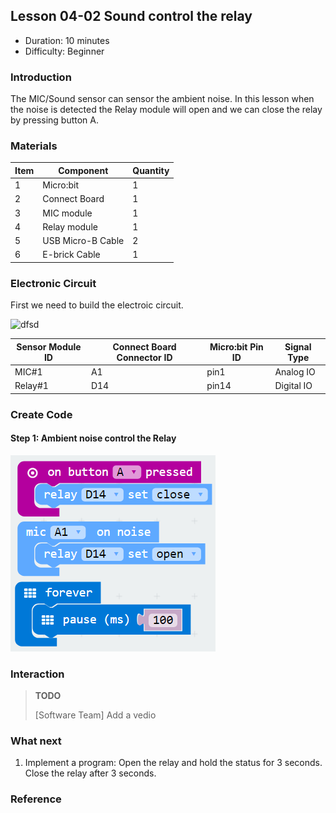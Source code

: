 ## Lesson 04-02 Sound control the relay

- Duration: 10 minutes
- Difficulty: Beginner

### Introduction

The MIC/Sound sensor can sensor the ambient noise. In this lesson when the noise is detected the Relay module will open and we can close the relay by pressing button A.

### Materials

| Item | Component         | Quantity |
| ---- | ----------------- | -------- |
| 1    | Micro:bit         | 1        |
| 2    | Connect Board     | 1        |
| 3    | MIC module        | 1        |
| 4    | Relay module      | 1        |
| 5    | USB Micro-B Cable | 2        |
| 6    | E-brick Cable     | 1        |

### Electronic Circuit

First we need to build the electroic circuit.

![dfsd](./_image/lesson-04-02/electronic_circuit.png)

| Sensor Module ID | Connect Board Connector ID | Micro:bit Pin ID | Signal Type |
| ---------------- | -------------------------- | ---------------- | ----------- |
| MIC#1            | A1                         | pin1             | Analog IO   |
| Relay#1          | D14                        | pin14            | Digital IO  |

### Create Code

#### Step 1:  Ambient noise control the Relay

 ![dfsd](./_image/lesson-04-02/mic_event.png)



### Interaction

> **TODO**
>
> [Software Team] Add a vedio

### What next

1. Implement a program: Open the relay and hold the status for 3 seconds. Close the relay after 3 seconds.

### Reference
